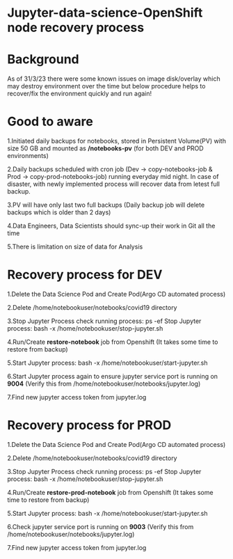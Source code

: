 # Jupyter-data-science-OpenShift node recovery process

# Background 
As of 31/3/23 there were some known issues on image disk/overlay which may destroy environment over the time but below procedure helps to recover/fix the environment quickly and run again! 

# Good to aware 
1.Initiated daily backups for notebooks, stored in Persistent Volume(PV) with size 50 GB and mounted as **/notebooks-pv** (for both DEV and PROD environments)

2.Daily backups scheduled with cron job (Dev -> copy-notebooks-job & Prod -> copy-prod-notebooks-job) running everyday mid night. In case of disaster, with newly implemented process will recover data from letest full backup.

3.PV will have only last two full backups (Daily backup job will delete backups which is older than 2 days)

4.Data Engineers, Data Scientists should sync-up their work in Git all the time 

5.There is limitation on size of data for Analysis 

# Recovery process for DEV

1.Delete the Data Science Pod and Create Pod(Argo CD automated process) 

2.Delete /home/notebookuser/notebooks/covid19 directory 

3.Stop Jupyter Process
  check running process: ps -ef
  Stop Jupyter process: bash -x /home/notebookuser/stop-jupyter.sh

4.Run/Create **restore-notebook** job from Openshift (It takes some time to restore from backup)

5.Start Jupyter process: bash -x /home/notebookuser/start-jupyter.sh

6.Start Jupyter process again to ensure jupyter service port is running on **9004** (Verify this from /home/notebookuser/notebooks/jupyter.log)

7.Find new jupyter access token from jupyter.log

# Recovery process for PROD

1.Delete the Data Science Pod and Create Pod(Argo CD automated process) 

2.Delete /home/notebookuser/notebooks/covid19 directory 

3.Stop Jupyter Process
  check running process: ps -ef
  Stop Jupyter process: bash -x /home/notebookuser/stop-jupyter.sh

4.Run/Create **restore-prod-notebook** job from Openshift (It takes some time to restore from backup)

5.Start Jupyter process: bash -x /home/notebookuser/start-jupyter.sh

6.Check jupyter service port is running on **9003** (Verify this from /home/notebookuser/notebooks/jupyter.log)

7.Find new jupyter access token from jupyter.log


